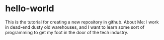 # hello-world
This is the tutorial for creating a new repository in github.
About Me: I work in dead-end dusty old warehouses, and I want to learn some sort of programming to get my foot in the door of the tech industry.
